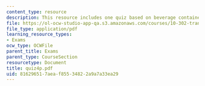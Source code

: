 ```yaml
---
content_type: resource
description: This resource includes one quiz based on beverage container.
file: https://ol-ocw-studio-app-qa.s3.amazonaws.com/courses/10-302-transport-processes-fall-2004/816296517aeaf85534822a9a7a33ea29_quiz4p.pdf
file_type: application/pdf
learning_resource_types:
- Exams
ocw_type: OCWFile
parent_title: Exams
parent_type: CourseSection
resourcetype: Document
title: quiz4p.pdf
uid: 81629651-7aea-f855-3482-2a9a7a33ea29
---
```

